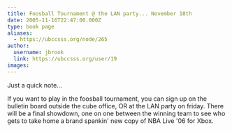 ```yaml
---
title: Foosball Tournament @ the LAN party... November 18th 
date: 2005-11-16T22:47:00.000Z
type: book page
aliases:
  - https://ubccsss.org/node/265
author:
  username: jbrook
  link: https://ubccsss.org/user/19
images:
---
```


<div class="field field-name-body field-type-text-with-summary field-label-hidden"><div class="field-items"><div class="field-item even"><p>Just a quick note...</p>
<p>If you want to play in the foosball tournament, you can sign up on the bulletin board outside the cube office, OR at the LAN party on friday. There will be a final showdown, one on one between the winning team to see who gets to take home a brand spankin&apos; new copy of NBA Live &apos;06 for Xbox.</p>
</div></div></div>    <footer>
          </footer>